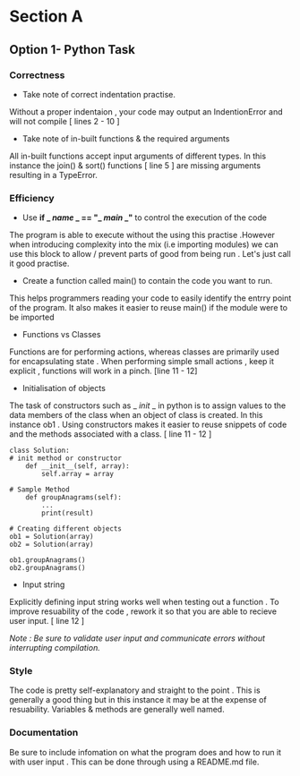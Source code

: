 # Section A
## Option 1- Python Task 

### Correctness 

- Take note of correct indentation practise. 

Without a proper indentaion , your code may output an IndentionError and will not compile [ lines 2 - 10 ]

- Take note of in-built functions & the required arguments 

All in-built functions accept input arguments of different types. In this instance the join() & sort() functions [ line 5 ] are missing arguments resulting in a TypeError.


###  Efficiency

- Use **if _ _name_ _ == "_ _main_ _"** to control the execution of the code 

The program is able to execute without the using this practise .However when introducing complexity  into the mix (i.e importing modules) we can use this block to allow / prevent parts of good from being run .
Let's just call it good practise.

- Create a function called main() to contain the code you want to run.

This helps programmers reading your code to easily identify the entrry point of the program. It also makes it easier to reuse main() if the module were to be imported 

- Functions vs Classes

Functions are for performing actions, whereas classes are primarily used for encapsulating state . When performing simple small actions , keep it explicit , functions will work in a pinch. [line 11 - 12]

- Initialisation of objects 

 The task of constructors such as _ _init_ _ in python  is to assign values to the data members of the class when an object of class is created. In this instance ob1 .
 Using constructors  makes it easier to reuse snippets of code and the methods associated with a class. [ line 11 - 12 ]
 
 
      
    class Solution:  
    # init method or constructor   
        def __init__(self, array):  
            self.array = array 
      
    # Sample Method   
        def groupAnagrams(self): 
            ...
            print(result)
            
    # Creating different objects  
    ob1 = Solution(array)
    ob2 = Solution(array)
    
    ob1.groupAnagrams()
    ob2.groupAnagrams()
    

- Input string 

Explicitly defining input string works well when testing out a function . To  improve resuability of the code , rework it so that you are able to recieve user input. [ line 12 ]

_Note : Be sure to validate user input and communicate errors without interrupting compilation._

### Style 

The code is pretty self-explanatory and straight to the point . This is generally a good thing but in this instance it may be at the expense of resuability. Variables & methods are generally well named.

### Documentation 

Be sure to include infomation on what the program does and how to run it with user input . This can be done through using a README.md file.



